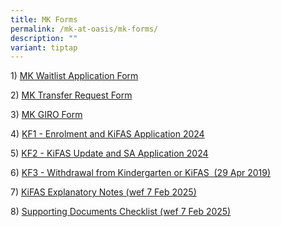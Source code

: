 ```yaml
---
title: MK Forms
permalink: /mk-at-oasis/mk-forms/
description: ""
variant: tiptap
---
```

<p>1) <a href="https://form.gov.sg/67a1b060aab040341588a199" rel="noopener noreferrer nofollow" target="_blank">MK Waitlist Application Form</a>
</p>
<p>2) <a href="/files/MOE%20Kindergarten%20Transfer%20Request%20Form.pdf" rel="noopener noreferrer nofollow" target="_blank">MK Transfer Request Form</a>
</p>
<p>3) <a href="/files/GIRO%20form_MKOASIS.pdf" rel="noopener noreferrer nofollow" target="_blank">MK GIRO Form</a>
</p>
<p>4) <a href="/files/KF1%20-%20Enrolment%20and%20KiFAS%20Application%20Jan%202022.pdf" rel="noopener noreferrer nofollow" target="_blank">KF1 -&nbsp;Enrolment and KiFAS Application 2024</a>
</p>
<p>5) <a href="/files/KF2%20-%20KiFAS%20Update%20and%20SA%20Application%20Jan%202022.pdf" rel="noopener noreferrer nofollow" target="_blank">KF2 -&nbsp;KiFAS Update and SA Application 2024</a>
</p>
<p>6) <a href="/files/KF3-Withdrawal-from-Kindergarten-or-KiFAS-29-Apr-2019.pdf" rel="noopener noreferrer nofollow" target="_blank">KF3 - Withdrawal from Kindergarten or KiFAS&nbsp; (29 Apr 2019)</a>
</p>
<p>7) <a href="/files/KiFAS%20Explanatory%20Notes%20Jan%202022.pdf" rel="noopener noreferrer nofollow" target="_blank">KiFAS Explanatory Notes (wef 7 Feb 2025)</a>
</p>
<p>8) <a href="/files/Supporting%20Documents%20Checklist.pdf" rel="noopener noreferrer nofollow" target="_blank">Supporting Documents Checklist (wef 7 Feb 2025)</a>
</p>